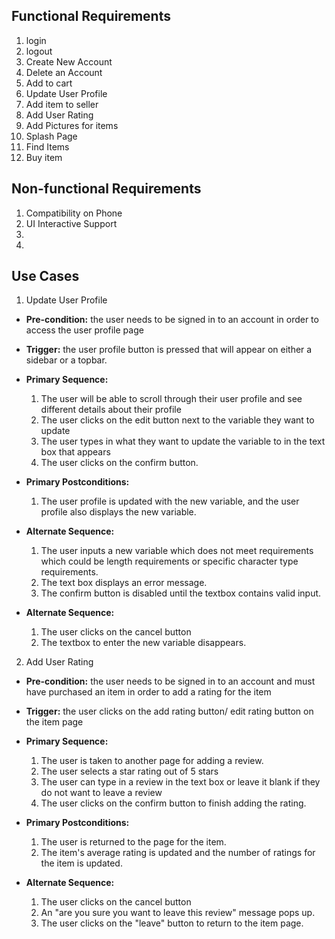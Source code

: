 ## Functional Requirements

1. login
2. logout
3. Create New Account
4. Delete an Account
5. Add to cart
6. Update User Profile
7. Add item to seller 
8. Add User Rating
9. Add Pictures for items
10. Splash Page
11. Find Items
12. Buy item

## Non-functional Requirements

1. Compatibility on Phone
2. UI Interactive Support
3. 
4. 

## Use Cases

1. Update User Profile
- **Pre-condition:** the user needs to be signed in to an account in order to access the user profile page

- **Trigger:** the user profile button is pressed that will appear on either a sidebar or a topbar. 

- **Primary Sequence:**
  
  1. The user will be able to scroll through their user profile and see different details about their profile
  2. The user clicks on the edit button next to the variable they want to update
  3. The user types in what they want to update the variable to in the text box that appears
  4. The user clicks on the confirm button.

- **Primary Postconditions:**
  
  1. The user profile is updated with the new variable, and the user profile also displays the new variable.

- **Alternate Sequence:**
  
  1. The user inputs a new variable which does not meet requirements which could be length requirements or specific character type requirements.
  2. The text box displays an error message.
  3. The confirm button is disabled until the textbox contains valid input.

- **Alternate Sequence:**
  
  1. The user clicks on the cancel button
  2. The textbox to enter the new variable disappears.

2. Add User Rating
- **Pre-condition:** the user needs to be signed in to an account and must have purchased an item in order to add a rating for the item

- **Trigger:** the user clicks on the add rating button/ edit rating button  on the item page

- **Primary Sequence:**

  1. The user is taken to another page for adding a review.
  2. The user selects a star rating out of 5 stars
  3. The user can type in a review in the text box or leave it blank if they do not want to leave a review
  4. The user clicks on the confirm button to finish adding the rating.
  
- **Primary Postconditions:**

  1. The user is returned to the page for the item.
  2. The item's average rating is updated and the number of ratings for the item is updated.

- **Alternate Sequence:**

  1. The user clicks on the cancel button
  2. An "are you sure you want to leave this review" message pops up.
  3. The user clicks on the "leave" button to return to the item page.
